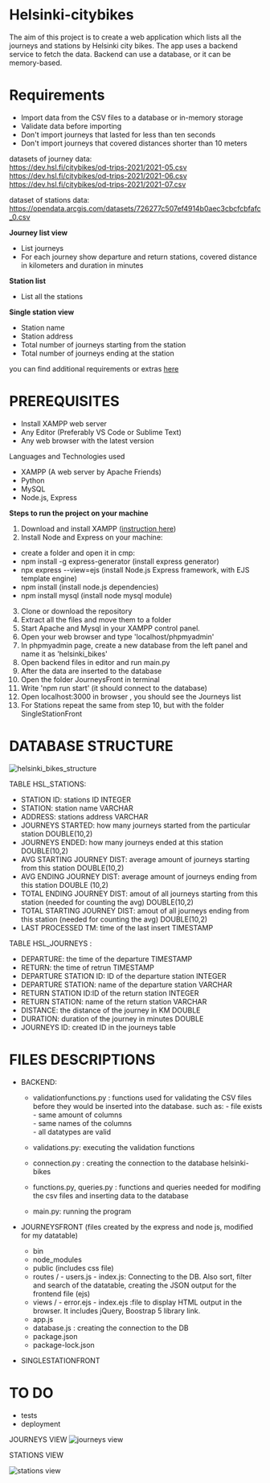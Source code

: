 # Helsinki-citybikes

The aim of this project is to create a web application which lists all the journeys and stations by Helsinki city bikes. The app uses a backend service to fetch the data. Backend can use a database, or it can be memory-based. 

# Requirements

- Import data from the CSV files to a database or in-memory storage
- Validate data before importing
- Don't import journeys that lasted for less than ten seconds
- Don't import journeys that covered distances shorter than 10 meters

datasets of journey data:<br>
https://dev.hsl.fi/citybikes/od-trips-2021/2021-05.csv<br>
https://dev.hsl.fi/citybikes/od-trips-2021/2021-06.csv<br>
https://dev.hsl.fi/citybikes/od-trips-2021/2021-07.csv

dataset of stations data:<br>
https://opendata.arcgis.com/datasets/726277c507ef4914b0aec3cbcfcbfafc_0.csv

<b>Journey list view</b><br>

- List journeys
- For each journey show departure and return stations, covered distance in kilometers and duration in minutes

<b>Station list</b><br>

- List all the stations

<b>Single station view</b><br>

- Station name
- Station address
- Total number of journeys starting from the station
- Total number of journeys ending at the station

you can find additional requirements or extras [here](https://github.com/solita/dev-academy-2023-exercise#functional-requirements)

# PREREQUISITES

- Install XAMPP web server
- Any Editor (Preferably VS Code or Sublime Text)
- Any web browser with the latest version


Languages and Technologies used

- XAMPP (A web server by Apache Friends)
- Python
- MySQL
- Node.js, Express


<b>Steps to run the project on your machine</b>

1. Download and install XAMPP ([instruction here](https://www.wikihow.com/Install-XAMPP-for-Windows))
2. Install Node and Express on your machine:
  - create a folder and open it in cmp: 
  - npm install -g express-generator (install express generator)
  - npx express --view=ejs (install Node.js Express framework, with EJS template engine)
  - npm install (install node.js dependencies)
  - npm install mysql (install node mysql module)
 
3. Clone or download the repository 
4. Extract all the files and move them to a folder
5. Start Apache and Mysql in your XAMPP control panel. 
6. Open your web browser and type 'localhost/phpmyadmin' 
7. In phpmyadmin page, create a new database from the left panel and name it as 'helsinki_bikes'
8. Open backend files in editor and run main.py
9. After the data are inserted to the database
10. Open the folder JourneysFront in terminal
11. Write 'npm run start' (it should connect to the database)
12. Open localhost:3000 in browser , you should see the Journeys list
13. For Stations repeat the same from step 10, but with the folder SingleStationFront

# DATABASE STRUCTURE

![helsinki_bikes_structure](https://user-images.githubusercontent.com/105230372/215819132-10c70a02-85e6-4bbd-804c-b9f2b15999c6.jpg)

TABLE HSL_STATIONS:
-	STATION ID: stations ID  INTEGER
-	STATION: station name  VARCHAR
-	ADDRESS: stations address VARCHAR
-	JOURNEYS STARTED: how many journeys started from the particular station DOUBLE(10,2)
-	JOURNEYS ENDED: how many journeys ended at this station DOUBLE(10,2)
-	AVG STARTING JOURNEY DIST: average amount of journeys starting from this station DOUBLE(10,2)
-	AVG ENDING JOURNEY DIST: average amount of journeys ending from this station DOUBLE (10,2)
-	TOTAL ENDING JOURNEY DIST: amout of all journeys starting from this station (needed for counting the avg) DOUBLE(10,2)
-	TOTAL STARTING JOURNEY DIST: amout of all journeys ending from this station (needed for counting the avg) DOUBLE(10,2)
-	LAST PROCESSED TM: time of the last insert TIMESTAMP

TABLE HSL_JOURNEYS	:
- DEPARTURE: the time of the departure TIMESTAMP
- RETURN: the time of retrun TIMESTAMP
- DEPARTURE STATION ID: ID of the departure station INTEGER
- DEPARTURE STATION: name of the departure station VARCHAR
- RETURN STATION ID:ID of the return station INTEGER
- RETURN STATION: name of the return station VARCHAR
- DISTANCE: the distance of the journey in KM DOUBLE
- DURATION: duration of the journey in minutes DOUBLE
- JOURNEYS ID: created ID in the journeys table


# FILES DESCRIPTIONS

- BACKEND:
  - validationfunctions.py : functions used for validating the CSV files before they would be inserted into the database. 
     such as: - file exists<br>
              - same amount of columns<br>
              - same names of the columns<br>
              - all datatypes are valid<br>
               
  - validations.py: executing the validation functions
  - connection.py : creating the connection to the database helsinki-bikes
  - functions.py, queries.py : functions and queries needed for modifing the csv files and inserting data to the database
  - main.py: running the program
  
- JOURNEYSFRONT 
    (files created by the express and node js, modified for my datatable) 
  - bin
  - node_modules
  - public (includes css file)
  - routes / - users.js
             - index.js: Connecting to the DB. Also sort, filter and search of the datatable, creating the JSON output for the frontend file (ejs)
  - views / - error.ejs
           - index.ejs :file to display HTML output in the browser. It includes jQuery, Boostrap 5 library link.
  - app.js
  - database.js : creating the connection to the DB
  - package.json
  - package-lock.json
  
           
           
- SINGLESTATIONFRONT


# TO DO
- tests
- deployment

JOURNEYS VIEW
![journeys view](https://user-images.githubusercontent.com/105230372/216556861-7457560e-32fe-4dd3-8d82-d2e2f027742d.jpg)


STATIONS VIEW

![stations view](https://user-images.githubusercontent.com/105230372/216557811-b1c604ba-05d4-47f4-821b-d6e94cc512fb.jpg)
